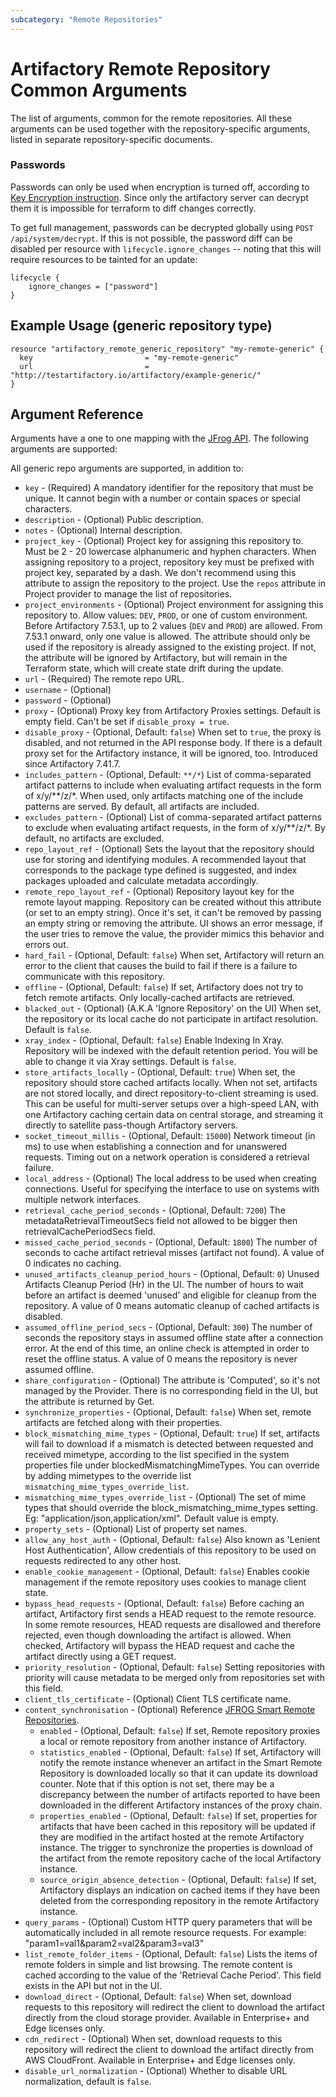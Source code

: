 ```yaml
---
subcategory: "Remote Repositories"
---
```

# Artifactory Remote Repository Common Arguments

The list of arguments, common for the remote repositories. All these arguments can be used together with the
repository-specific arguments, listed in separate repository-specific documents.  

### Passwords
Passwords can only be used when encryption is turned off, according to [Key Encryption instruction](https://www.jfrog.com/confluence/display/RTF/Artifactory+Key+Encryption).
Since only the artifactory server can decrypt them it is impossible for terraform to diff changes correctly.

To get full management, passwords can be decrypted globally using `POST /api/system/decrypt`. If this is not possible, the password diff can be disabled per resource with `lifecycle.ignore_changes` -- noting that this will require resources to be tainted for an update:

```hcl
lifecycle {
    ignore_changes = ["password"]
}
```

## Example Usage (generic repository type)

```hcl
resource "artifactory_remote_generic_repository" "my-remote-generic" {
  key                         = "my-remote-generic"
  url                         = "http://testartifactory.io/artifactory/example-generic/"
}
```

## Argument Reference

Arguments have a one to one mapping with the [JFrog API](https://www.jfrog.com/confluence/display/RTF/Repository+Configuration+JSON).
The following arguments are supported:

All generic repo arguments are supported, in addition to:
* `key` - (Required) A mandatory identifier for the repository that must be unique. It cannot begin with a number or contain spaces or special characters.
* `description` - (Optional) Public description.
* `notes` - (Optional) Internal description.
* `project_key` - (Optional) Project key for assigning this repository to. Must be 2 - 20 lowercase alphanumeric and hyphen characters. When assigning repository to a project, repository key must be prefixed with project key, separated by a dash. We don't recommend using this attribute to assign the repository to the project. Use the `repos` attribute in Project provider to manage the list of repositories.
* `project_environments` - (Optional) Project environment for assigning this repository to. Allow values: `DEV`, `PROD`, or one of custom environment.
  Before Artifactory 7.53.1, up to 2 values (`DEV` and `PROD`) are allowed. From 7.53.1 onward, only one value is allowed.
  The attribute should only be used if the repository is already assigned to the existing project. If not, the attribute will be ignored by Artifactory, but will remain in the Terraform state, which will create state drift during the update.
* `url` - (Required) The remote repo URL.
* `username` - (Optional)
* `password` - (Optional)
* `proxy` - (Optional) Proxy key from Artifactory Proxies settings. Default is empty field. Can't be set if `disable_proxy = true`.
* `disable_proxy` - (Optional, Default: `false`) When set to `true`, the proxy is disabled, and not returned in the API response body. If there is a default proxy set for the Artifactory instance, it will be ignored, too. Introduced since Artifactory 7.41.7.
* `includes_pattern` - (Optional, Default: `**/*`) List of comma-separated artifact patterns to include when evaluating artifact requests in the form of x/y/**/z/*. When used, only artifacts matching one of the include patterns are served. By default, all artifacts are included.
* `excludes_pattern` - (Optional) List of comma-separated artifact patterns to exclude when evaluating artifact requests, in the form of x/y/**/z/*. By default, no artifacts are excluded.
* `repo_layout_ref` - (Optional) Sets the layout that the repository should use for storing and identifying modules. A recommended layout that corresponds to the package type defined is suggested, and index packages uploaded and calculate metadata accordingly.
* `remote_repo_layout_ref` - (Optional) Repository layout key for the remote layout mapping. Repository can be created without this attribute (or set to an empty string). Once it's set, it can't be removed by passing an empty string or removing the attribute. UI shows an error message, if the user tries to remove the value, the provider mimics this behavior and errors out.
* `hard_fail` - (Optional, Default: `false`) When set, Artifactory will return an error to the client that causes the build to fail if there is a failure to communicate with this repository.
* `offline` - (Optional, Default: `false`) If set, Artifactory does not try to fetch remote artifacts. Only locally-cached artifacts are retrieved.
* `blacked_out` - (Optional) (A.K.A 'Ignore Repository' on the UI) When set, the repository or its local cache do not participate in artifact resolution. Default is `false`.
* `xray_index` - (Optional, Default: `false`) Enable Indexing In Xray. Repository will be indexed with the default retention period. You will be able to change it via Xray settings.  Default is `false`.
* `store_artifacts_locally` - (Optional, Default: `true`) When set, the repository should store cached artifacts locally. When not set, artifacts are not stored locally, and direct repository-to-client streaming is used. This can be useful for multi-server setups over a high-speed LAN, with one Artifactory caching certain data on central storage, and streaming it directly to satellite pass-though Artifactory servers.
* `socket_timeout_millis` - (Optional, Default: `15000`) Network timeout (in ms) to use when establishing a connection and for unanswered requests. Timing out on a network operation is considered a retrieval failure.
* `local_address` - (Optional) The local address to be used when creating connections. Useful for specifying the interface to use on systems with multiple network interfaces.
* `retrieval_cache_period_seconds` - (Optional, Default: `7200`) The metadataRetrievalTimeoutSecs field not allowed to be bigger then retrievalCachePeriodSecs field.
* `missed_cache_period_seconds` - (Optional, Default: `1800`) The number of seconds to cache artifact retrieval misses (artifact not found). A value of 0 indicates no caching.
* `unused_artifacts_cleanup_period_hours` - (Optional, Default: `0`) Unused Artifacts Cleanup Period (Hr) in the UI. The number of hours to wait before an artifact is deemed 'unused' and eligible for cleanup from the repository. A value of 0 means automatic cleanup of cached artifacts is disabled.
* `assumed_offline_period_secs` - (Optional, Default: `300`) The number of seconds the repository stays in assumed offline state after a connection error. At the end of this time, an online check is attempted in order to reset the offline status. A value of 0 means the repository is never assumed offline.
* `share_configuration` - (Optional) The attribute is 'Computed', so it's not managed by the Provider. There is no corresponding field in the UI, but the attribute is returned by Get.
* `synchronize_properties` - (Optional, Default: `false`) When set, remote artifacts are fetched along with their properties.
* `block_mismatching_mime_types` - (Optional, Default: `true`) If set, artifacts will fail to download if a mismatch is detected between requested and received mimetype, according to the list specified in the system properties file under blockedMismatchingMimeTypes. You can override by adding mimetypes to the override list `mismatching_mime_types_override_list`.
* `mismatching_mime_types_override_list` - (Optional) The set of mime types that should override the block_mismatching_mime_types setting. Eg: "application/json,application/xml". Default value is empty.
* `property_sets` - (Optional) List of property set names.
* `allow_any_host_auth` - (Optional, Default: `false`) Also known as 'Lenient Host Authentication', Allow credentials of this repository to be used on requests redirected to any other host.
* `enable_cookie_management` - (Optional, Default: `false`) Enables cookie management if the remote repository uses cookies to manage client state.
* `bypass_head_requests` - (Optional, Default: `false`) Before caching an artifact, Artifactory first sends a HEAD request to the remote resource. In some remote resources, HEAD requests are disallowed and therefore rejected, even though downloading the artifact is allowed. When checked, Artifactory will bypass the HEAD request and cache the artifact directly using a GET request.
* `priority_resolution` - (Optional, Default: `false`) Setting repositories with priority will cause metadata to be merged only from repositories set with this field.
* `client_tls_certificate` - (Optional) Client TLS certificate name.
* `content_synchronisation` - (Optional) Reference [JFROG Smart Remote Repositories](https://www.jfrog.com/confluence/display/JFROG/Smart+Remote+Repositories).
  * `enabled` - (Optional, Default: `false`) If set, Remote repository proxies a local or remote repository from another instance of Artifactory.
  * `statistics_enabled` - (Optional, Default: `false`) If set, Artifactory will notify the remote instance whenever an artifact in the Smart Remote Repository is downloaded locally so that it can update its download counter. Note that if this option is not set, there may be a discrepancy between the number of artifacts reported to have been downloaded in the different Artifactory instances of the proxy chain.
  * `properties_enabled` - (Optional, Default: `false`) If set, properties for artifacts that have been cached in this repository will be updated if they are modified in the artifact hosted at the remote Artifactory instance. The trigger to synchronize the properties is download of the artifact from the remote repository cache of the local Artifactory instance.
  * `source_origin_absence_detection` - (Optional, Default: `false`) If set, Artifactory displays an indication on cached items if they have been deleted from the corresponding repository in the remote Artifactory instance.
* `query_params` - (Optional) Custom HTTP query parameters that will be automatically included in all remote resource requests. For example: "param1=val1&param2=val2&param3=val3"
* `list_remote_folder_items` - (Optional, Default: `false`) Lists the items of remote folders in simple and list browsing. The remote content is cached according to the value of the 'Retrieval Cache Period'. This field exists in the API but not in the UI.
* `download_direct` - (Optional, Default: `false`) When set, download requests to this repository will redirect the client to download 
the artifact directly from the cloud storage provider. Available in Enterprise+ and Edge licenses only.
* `cdn_redirect` - (Optional) When set, download requests to this repository will redirect the client to download
the artifact directly from AWS CloudFront. Available in Enterprise+ and Edge licenses only.
* `disable_url_normalization` - (Optional) Whether to disable URL normalization, default is `false`.
